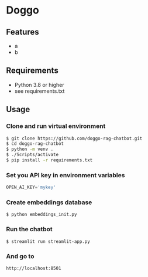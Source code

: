 # Doggo


## Features

- a
- b
## Requirements

- Python 3.8 or higher
- see requirements.txt

## Usage

### Clone and run virtual environment
```bash
$ git clone https://github.com/doggo-rag-chatbot.git
$ cd doggo-rag-chatbot
$ python -m venv .
$ ./Scripts/activate
$ pip install -r requirements.txt
```

### Set you API key in environment variables
```python
OPEN_AI_KEY='mykey'
```

### Create embeddings database
```shell
$ python embeddings_init.py
```

### Run the chatbot
```shell
$ streamlit run streamlit-app.py
```
### And go to 
```shell
http://localhost:8501
```

